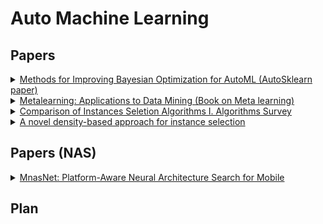 

# Auto Machine Learning

## Papers
<details>
<summary>
 <a href="https://ml.informatik.uni-freiburg.de/papers/15-AUTOML-AutoML.pdf">Methods for Improving Bayesian Optimization for AutoML
(AutoSklearn paper)
</a> 
</summary>
This is the paper that introduces AutoSklearn.
This paper compares the performance of AutoSklearn with AutoWEKA(which is an AutoML package that combines WEKA with Bayesian optimization).
This paper (AutoSklearn) approaches AutoML in three main steps:
<ol>
<li> Meta-learning to find good instantiations of machine learning frameworks: 
140 datasets from OpenML are considered and a set of meta-features are evaluated for each of these datasets. Each of these datasets is characterized by 38 meta-features including simple, information-theoretic and statistical meta-features.
Further, a Random-forest Bayesian optimization method SMAC (Sequential model-based algorithmic configuration) is applied for 24 hours with 10-fold CV on 2/3rd dataset with 1/3rd dataset as CV set. Given a new dataset, the above mentioned meta-features are extracted and the L1 distance between this meta-feature space is compared with the meta-feature spaces of the 140 datasets to find the k-nearest datasets. The results from the closest datasets are extracted from the meta-knowledge database to warm start SMAC.
</li>

<li>
Bayesian optimization to navigate through search space: 
Search space has only 132 hyperparameters. 
The models considered within the search space include:
 <ul>
  <li> General Linear models(3 algorithms)</li>
  <li> Support vector machines (2)</li>
  <li> Discriminant analysis (2)</li>
  <li> Nearest neighbors (1)</li>
  <li> Naive Bayes (3)</li>
  <li> Decision Trees (1)</li>
  <li> Ensemble methods (4)</li>
 </ul>
 </li>
 Preprocessing:<br>
Data preprocessing: Scaling inputs, imputation of missing values and balancing target classes.<br>
Feature preprocessing: 11 possible methods which include Feature Selection (2), Kernel approximation (2), matrix decomposition (3), Embeddings (3), feature clustering (1), methods using classifier for feature selection (2).
<li> Automated construction of ensembles of Models evaluated during optimization:
The idea behind the construction of Ensembles is that ensembles perform well if the models are individually strong and make uncorrelated errors. Ensemble selection method is outlined in Caruana et al. (2004).
</li>
 </ol>
 The benefit of AutoSkleran over AutoWEKA comes from meta-learning and ensemble construction. The version of AutoSklern without the above two is called vanilla AutoSklearn. Experiments are performed to see how the above mentioned techniques can benefit performance. The following are observed from the experiments:<br>
 <ol>
 <li> Meta-learning yields drastic improvements from the first configuration till the end of experiments.</li>
 <li> Although Vanilla AutoSklearn and AutoSklearn (with meta-learning) both show improved performance with ensembles, ensembles with meta-learning yields performance gains faster than Vanilla AutoSklearn. </li>
 </ol>
</details>

<details>
<summary>
 <a href="https://link-springer-com.ezproxy.lib.uh.edu/content/pdf/10.1007%2F978-3-540-73263-1.pdf">Metalearning: Applications to Data Mining (Book on Meta learning)
</a> 
</summary>
 <b>This is a book on metalearning. Each chapter will be summarized. <br>
Work in progress!</b>

<ol>
<li>
<h3>Metalearning: Concepts and Systems
</h3>
<b>Base learning</b> is the successive application of a learner on the same data. No knowledge is extracted over domains.
With <b> Meta learning</b> the focus is on accumulating experience from previous tasks and applying them to a learning system.<br>
Metalearning covers both declarative and procedural bias. The following is ideally performed in order:
<ol>
<li> Obtain dataset.</li>
<li> Extract meta-features</li>
<li>From the <b>meta knowledge database</b> containing the ML/DL algos (initial bias), Datasets along with their respective meta-features and their performance, the matching and search is performed with the new dataset</li>
<li> The smaller search space is obtained with the new bias</li>
<li> Evaluation and selection of the search space is performed with a suitable evaluation strategy</li>
<li> Best algorithm is chosen</li>
</ol> 
Effectiveness of search space depends on the quality of the available meta-knowledge.
 <p><b>Generation of meta-features</b></p>
Three main classes of meta-features have been proposed:
<ul>
<li> Statistical and information-theoretic characterization: Number of classes, number of features, Ratio of examples to features, degree of correlation between features and target, Average class entropy.</li>
<li> Exploit properties of some induced hypothesis: For example, construct decision trees on each dataset and get it’s properties to form meta features.</li>
<li> Use many simple and fast learners on the datasets and use the accuracy of these “landmarks” to characterize the datasets. Example, k-NN has been used at the meta level to identify most similar datasets for a given input dataset.</li>
</ul>
</p>


</ol>
 </details>
 
 <details>
<summary>
 <a href="https://link.springer.com/chapter/10.1007/978-3-540-24844-6_90">Comparison of Instances Seletion Algorithms I. Algorithms Survey
</a> 
</summary>
This paper provides a survey of all the instance selection algorithms. 
 Used in the context of subsampling data point space (proxy Auto ML).
Instance selection algorithms are classified bassed on three broad categories:
<ol>
 <li><b> Noise filters: </b> 
  <ul>
   <li> ENN (Edited nearest neighbor): Idea is to remove datas points from a class if it does not agree with majority points in that class.</li>
   <li> Repeated ENN: ENN repeated till changes are made to the dataset.
   </li>
   <li> All k-NN: ENN repeated for k=1,2,....</li>
   <li> ENRBF: Edited normalized RBF.</li>
   </li>
  </ul>
 <li> <b> Condensation Algorithms</b>
  <ul>
   <li> Condensed Nearest Neighbor rule (CNN): Starts new dataset. If one added datapoint is wrongly classified using new dataset, this dataspoint is added </li>
   <li> Reduced Nearest Neighbor (RNN): Like CNN, but rejects datapoints that do not decrease accuracy.</li>
   <li> IB3: A new datapoint is added only if the nearest datpoint has a different class. </li>
   <li> GE/RNGE: Builds Gabriel graphs </li>
   <li> ICF (Iterative Case Filtering): Uses "reachability" and "convergence" of data points.</li>
   <li> ENRBF2: Based on NRBF.   </li>
   <li> DROP1-5: New datapoint is added only if the new addition does not change classification of the instances.</li>
   </li>
  </ul>
  <li> <b> Prototype Selection: </b>
 Knowledge representation approach.
 <ul>
  <li> Learning Vectors Quantization</li>
  <li> Monte Carlo 1 and Random Mutation Hill Climbing.</li>
  <li> Encoding length- ELH, ELHGrow and Explore</li>
 </ul>
 </ol>
 All the algorithms can be classified in a broader sense as Incremental (starting from 1 datapoint), Decremental (Removing unnecessary datapoints from original dataset) or mixed (combination of Incremental and Decremental).
</details>

 <details>
<summary>
 <a href="http://www.inf.ufrgs.br/~jlcarbonera/wp-content/uploads/4459a549.pdf">A novel density-based approach for instance selection
</a> 
</summary>
 There is a youtube video associated with this paper. Refer  <a href="https://www.youtube.com/watch?v=BqD2HJs7Am8&pbjreload=10"> this. </a><br>
 So far all the instance selection techniques work on identifying and preserving the border points, but this is a very time expensive procedure. LDIS (Local density based instance selection) proposed by this paper anlyses datapoints from each class seperately and presesves only the densest points in the neighborhood. This reduces time complexity. <br>
 <b>Intuition: </b> Instances that have a high concentration of other instances of the same class near them represent more information about the surroundings than the points surrounding them and hence these instances need to be preserved. <br>
 <b> Strategy: </b> Two key terminologies are introduced: 
 <ol>
  <li> Density : Local density of instance x relative to P, where P is a subset of the whole dataset. </li>
   <li> Partial k-neighborhood: Represents the k Nearest neighbors of x with the same class label as x. </li>
 </ol>
 The algorithm picks an instance from a class and checks its partial k-neighborhood (k as selected by the user) to see if any instance has a higher density than the instance. If not true, that instance is retained. <br>
 <b> Experimental Results: </b>
 <ul>
  <li> Performance of LDIS is compared with DROP3, ENN, ICF, LSBo and LSSm (Popular instance selection techniques) with 15 well known datasets.</li>
  <li> Parameters compared include accuracy, reduction ((|T|-|S|)/|T|) and effectiveness= accuracy * Reduction. </li>
  <li> 10 fold CV is used.</li>
  <li> Average accuracy of LDIS is higher than the mean accuracy achieved by all the other techniques. </li>
  <li> LDIS achieves highest reduction in most datasets. </li>
  <li> LDIS has highest average effectiveness. </li>
  <li> Runtime of LDIS is least in all the datasets. </li>
 </ul>
</details>




## Papers (NAS)

<!-- Making NAS more efficient -->
<details>
<summary>
 <a href="https://arxiv.org/abs/1807.11626">MnasNet: Platform-Aware Neural Architecture Search for Mobile
</a> 
</summary>
 <b> Focus on making NAS more efficient</b><br>
 This paper discusses modifies existing NAS algorithms in two ways:
<ol>

<li> Multi-objective Reward:<br>

Unlike previous work where the common method is to treat T as a hard constraint and maximize accuracy under this constraint:<br>

maximize ACC(m) wrt m subject to LAT(m)≤T                <br>                               
    

where Acc(m) is the accuracy of the model and LAT(m) is the inference latency of the model. LAT(m) is therefore treated as the hard constraint and accuracy is maximized under this constraint.
But, the problem with this approach is that it maximizes a single metric (ACC) and does not provide multiple Pareto optimal solutions (state of allocation of resources from which it is impossible to reallocate so as to make any one individual or preference criterion better off without making at least one individual or preference criterion worse off). <br>
The problem now now be re-framed as finding multiple Pareto-optimal solutions within a single architecture search.
[K. Deb. Multi-objective optimization. Search methodologies, pages 403–449, 2014.] provides multiple methods to solve this type of problem, but the one chosen by this paper is <br>




maximize ACC(m)×[LAT(m)/T]^w wrt m                  <br> 				
      

where w is the weight factor defined as:

w= α,if LAT(m)≤T<br>
&nbsp;&nbsp;&nbsp;   β,otherwise <br>

where α and β are picked according to the trade-off between accuracy and inference latency.  As a hard constraint (not allowing the latency to increase beyond the constraint, severely penalizing if it does so) α= 0, β=−1 may be chosen. But, this paper uses α= -0.07, β=−0.07 as the constraint (soft constraint) in order to smoothly adjust the constraints.
</li>

<li> Factorized hierarchical search space: <br>

Past work search for a complex cell(s) and replicate them to form full architectures. This work focuses on dividing the architectures into blocks and searching for operations and connections within these blocks separately with the intention that given the input and output shape of a block, we want to get the best accuracy-latency tradeoff.<br>

Within each block, the following are searched:
<ul>

<li>Convolutional ops ConvOp: regular conv (conv), depthwiseconv (dconv), and mobile inverted bottleneck conv </li>
<li>Convolutional kernel sizeKernelSize: 3x3, 5x5.</li>
 <li>Squeeze-and-excitation [for more information on this technique refer reference 13 of this paper] ratioSERatio: 0, 0.25.</li>
<li>Skip ops SkipOp: pooling, identity residual, or no skip </li>
<li>Output filter size Fi.</li>
<li>Number of layers per block Ni</li>
</ul>

</ol>
Reinforcement learning (with an RNN agent) approach is adopted for navigating through search space. (Paper says that RL is easy to use but other techniques like evolution also will work). Similar work as is references [35, 36, 25, 20] of this paper.<br>

Training is performed on the ImageNet and the COCO detection datasets and reported accuracies of the best performing models are 75.6% and 66% respectively versus state-of-the-art accuracies of 72% and 60.3% of MobileNetV2.

 
 
 
</details>

## Plan 
